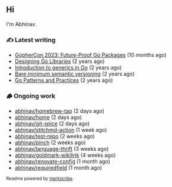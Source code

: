 ## Hi

I'm Abhinav.

### ✍️ Latest writing


- [GopherCon 2023: Future-Proof Go Packages](https://abhinavg.net/2023/09/27/future-proof-packages/) (10 months ago)
- [Designing Go Libraries](https://abhinavg.net/2022/12/06/designing-go-libraries/) (2 years ago)
- [Introduction to generics in Go](https://abhinavg.net/2022/11/23/generics-intro/) (2 years ago)
- [Bare minimum semantic versioning](https://abhinavg.net/2022/11/07/semver/) (2 years ago)
- [Go Patterns and Practices](https://abhinavg.net/2022/09/19/go-patterns-and-practices-talk/) (2 years ago)

### 🪵 Ongoing work


- [abhinav/homebrew-tap](https://github.com/abhinav/homebrew-tap) (2 days ago)
- [abhinav/home](https://github.com/abhinav/home) (2 days ago)
- [abhinav/git-spice](https://github.com/abhinav/git-spice) (2 days ago)
- [abhinav/stitchmd-action](https://github.com/abhinav/stitchmd-action) (1 week ago)
- [abhinav/test-repo](https://github.com/abhinav/test-repo) (2 weeks ago)
- [abhinav/pinch](https://github.com/abhinav/pinch) (2 weeks ago)
- [abhinav/language-thrift](https://github.com/abhinav/language-thrift) (3 weeks ago)
- [abhinav/goldmark-wikilink](https://github.com/abhinav/goldmark-wikilink) (4 weeks ago)
- [abhinav/renovate-config](https://github.com/abhinav/renovate-config) (1 month ago)
- [abhinav/requiredfield](https://github.com/abhinav/requiredfield) (1 month ago)

<sub>Readme powered by [markscribe](https://github.com/muesli/markscribe).</sub>
